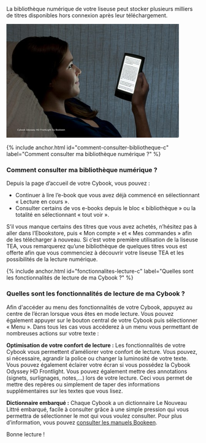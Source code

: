 La bibliothèque numérique de votre liseuse peut stocker plusieurs milliers de titres disponibles hors connexion après leur téléchargement.

![](/images/lire-liseuse-Cybook-1.jpg)

{% include anchor.html id="comment-consulter-bibliotheque-c" label="Comment consulter ma bibliothèque numérique ?" %}
### Comment consulter ma bibliothèque numérique ?

Depuis la page d’accueil de votre Cybook, vous pouvez :

- Continuer à lire l’e-book que vous avez déjà commencé en sélectionnant « Lecture en cours ».
- Consulter certains de vos e-books depuis le bloc « bibliothèque » ou la totalité en sélectionnant « tout voir ».

S’il vous manque certains des titres que vous avez achetés, n’hésitez pas à aller dans l’Ebookstore, puis « Mon compte » et « Mes commandes » afin de les télécharger à nouveau.
Si c’est votre première utilisation de la liseuse TEA, vous remarquerez qu’une bibliothèque de quelques titres vous est offerte afin que vous commenciez à découvrir votre liseuse TEA et les possibilités de la lecture numérique.

{% include anchor.html id="fonctionnalites-lecture-c" label="Quelles sont les fonctionnalités de lecture de ma Cybook ?" %}
### Quelles sont les fonctionnalités de lecture de ma Cybook ?

Afin d'accéder au menu des fonctionnalités de votre Cybook, appuyez au centre de l’écran lorsque vous êtes en mode lecture. Vous pouvez également appuyer sur le bouton central de votre Cybook puis sélectionner « Menu ». Dans tous les cas vous accéderez à un menu vous permettant de nombreuses actions sur votre texte :

**Optimisation de votre confort de lecture :**
Les fonctionnalités de votre Cybook vous permettent d’améliorer votre confort de lecture. Vous pouvez, si nécessaire, agrandir la police ou changer la luminosité de votre texte. Vous pouvez également éclairer votre écran si vous possédez la Cybook Odyssey HD Frontlight.
Vous pouvez également mettre des annotations (signets, surlignages, notes,…) lors de votre lecture. Ceci vous permet de mettre des repères ou simplement de taper des informations supplémentaires sur les textes que vous lisez.

**Dictionnaire embarqué :**
Chaque Cybook a un dictionnaire Le Nouveau Littré embarqué, facile à consulter grâce à une simple pression qui vous permettra de sélectionner le mot qui vous voulez consulter.
Pour plus d’information, vous pouvez [consulter les manuels Bookeen](http://www.bookeen.com/fr/support_download).

Bonne lecture !